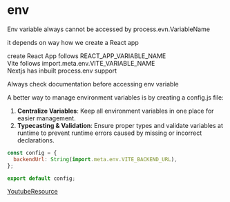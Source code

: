 # env

Env variable always cannot be accessed by process.evn.VariableName

it depends on way how we create a React app

create React App follows REACT_APP_VARIABLE_NAME \
Vite follows import.meta.env.VITE_VARIABLE_NAME\
Nextjs has inbuilt process.env support

Always check documentation before accessing env variable

A better way to manage environment variables is by creating a config.js file:

1. **Centralize Variables**: Keep all environment variables in one place for easier management.
2. **Typecasting & Validation**: Ensure proper types and validate variables at runtime to prevent runtime errors caused by missing or incorrect declarations.

```javascript
const config = {
  backendUrl: String(import.meta.env.VITE_BACKEND_URL),
};

export default config;
```

[YoutubeResource](https://youtu.be/fFHyqhmnVfs?si=O5tpzAwW7wLPGIRA)
